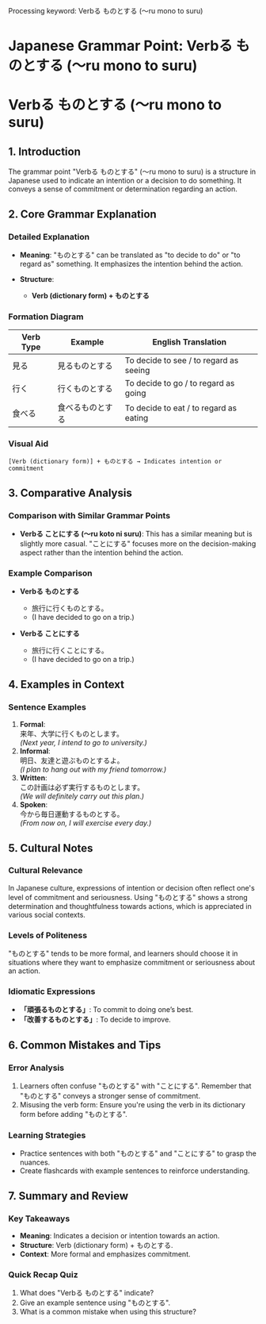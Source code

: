 Processing keyword: Verbる ものとする (〜ru mono to suru)
# Japanese Grammar Point: Verbる ものとする (〜ru mono to suru)
# Verbる ものとする (〜ru mono to suru)
## 1. Introduction
The grammar point "Verbる ものとする" (～ru mono to suru) is a structure in Japanese used to indicate an intention or a decision to do something. It conveys a sense of commitment or determination regarding an action.
## 2. Core Grammar Explanation
### Detailed Explanation
- **Meaning**: "ものとする" can be translated as "to decide to do" or "to regard as" something. It emphasizes the intention behind the action.
  
- **Structure**: 
    - **Verb (dictionary form) + ものとする**
  
### Formation Diagram
| Verb Type | Example | English Translation |
|-----------|---------|---------------------|
| 見る      | 見るものとする     | To decide to see / to regard as seeing |
| 行く      | 行くものとする     | To decide to go / to regard as going |
| 食べる    | 食べるものとする   | To decide to eat / to regard as eating |
### Visual Aid
```plaintext
[Verb (dictionary form)] + ものとする → Indicates intention or commitment
```
## 3. Comparative Analysis
### Comparison with Similar Grammar Points
- **Verbる ことにする (〜ru koto ni suru)**: This has a similar meaning but is slightly more casual. "ことにする" focuses more on the decision-making aspect rather than the intention behind the action.
### Example Comparison
- **Verbる ものとする**
  - 旅行に行くものとする。
  - (I have decided to go on a trip.)
  
- **Verbる ことにする**
  - 旅行に行くことにする。
  - (I have decided to go on a trip.)
## 4. Examples in Context
### Sentence Examples
1. **Formal**:  
   来年、大学に行くものとします。  
   *(Next year, I intend to go to university.)*
2. **Informal**:  
   明日、友達と遊ぶものとするよ。  
   *(I plan to hang out with my friend tomorrow.)*
3. **Written**:  
   この計画は必ず実行するものとします。  
   *(We will definitely carry out this plan.)*
4. **Spoken**:  
   今から毎日運動するものとする。  
   *(From now on, I will exercise every day.)*
## 5. Cultural Notes
### Cultural Relevance
In Japanese culture, expressions of intention or decision often reflect one's level of commitment and seriousness. Using "ものとする" shows a strong determination and thoughtfulness towards actions, which is appreciated in various social contexts.
### Levels of Politeness
"ものとする" tends to be more formal, and learners should choose it in situations where they want to emphasize commitment or seriousness about an action.
### Idiomatic Expressions
- **「頑張るものとする」**: To commit to doing one’s best.
- **「改善するものとする」**: To decide to improve.
## 6. Common Mistakes and Tips
### Error Analysis
1. Learners often confuse "ものとする" with "ことにする". Remember that "ものとする" conveys a stronger sense of commitment.
2. Misusing the verb form: Ensure you're using the verb in its dictionary form before adding "ものとする".
### Learning Strategies
- Practice sentences with both "ものとする" and "ことにする" to grasp the nuances.
- Create flashcards with example sentences to reinforce understanding.
## 7. Summary and Review
### Key Takeaways
- **Meaning**: Indicates a decision or intention towards an action.
- **Structure**: Verb (dictionary form) + ものとする.
- **Context**: More formal and emphasizes commitment.
### Quick Recap Quiz
1. What does "Verbる ものとする" indicate?
2. Give an example sentence using "ものとする".
3. What is a common mistake when using this structure?
